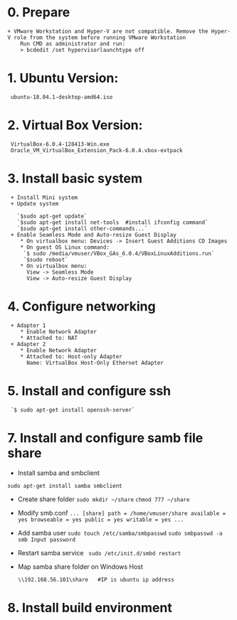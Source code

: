 # 0. Prepare

```
+ VMware Workstation and Hyper-V are not compatible. Remove the Hyper-V role from the system before running VMware Workstation
    Run CMD as administrator and run:
    > bcdedit /set hypervisorlaunchtype off
```

# 1. Ubuntu Version:

```
 ubuntu-18.04.1-desktop-amd64.iso
```

# 2. Virtual Box Version:

```
 VirtualBox-6.0.4-128413-Win.exe
 Oracle_VM_VirtualBox_Extension_Pack-6.0.4.vbox-extpack
```

# 3. Install basic system

     + Install Mini system
     + Update system

       `$sudo apt-get update`
       `$sudo apt-get install net-tools  #install ifconfig command`
       `$sudo apt-get install other-commands...`
     + Enable Seamless Mode and Auto-resize Guest Display
        * On virtualbox menu: Devices -> Insert Guest Additions CD Images
        * On guest OS Linux command:
         `$ sudo /media/vmuser/VBox_GAs_6.0.4/VBoxLinuxAdditions.run`
         `$sudo reboot`
        * On virtualbox menu: 
          View -> Seamless Mode
          View -> Auto-resize Guest Display

# 4. Configure networking

```
 + Adapter 1
    * Enable Network Adapter
    * Attached to: NAT
 + Adapter 2
    * Enable Network Adapter
    * Attached to: Host-only Adapter
      Name: VirtualBox Host-Only Ethernet Adapter
```

# 5. Install and configure ssh

     `$ sudo apt-get install openssh-server`

# 7. Install and configure samb file share

*   Install samba and smbclient
  ```
  sudo apt-get install samba smbclient
  ```


* Create share folder
  `sudo mkdir ~/share`
  `chmod 777 ~/share`
* Modify smb.conf
  `...
  [share]
  path = /home/vmuser/share
  available = yes
  browseable = yes
  public = yes
  writable = yes
  ...`
* Add samba user
  `sudo touch /etc/samba/smbpasswd`
  `sudo smbpasswd -a smb
   Input password`
* Restart samba service
  `
  sudo /etc/init.d/smbd restart`

* Map samba share folder on Windows Host


  ```
  \\192.168.56.101\share   #IP is ubuntu ip address
  ```


# 8. Install build environment

